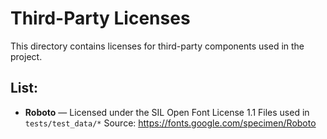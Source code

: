 # Third-Party Licenses

This directory contains licenses for third-party components used in the
project.

## List:

- **Roboto** — Licensed under the SIL Open Font License 1.1
  Files used in `tests/test_data/*`
  Source: https://fonts.google.com/specimen/Roboto
